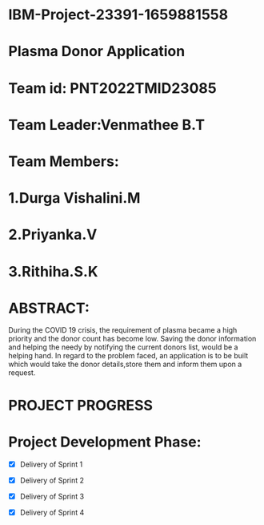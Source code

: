 # IBM-Project-23391-1659881558
# Plasma Donor Application
# Team id: PNT2022TMID23085
# Team Leader:Venmathee B.T
# Team Members:
# 1.Durga Vishalini.M
# 2.Priyanka.V
# 3.Rithiha.S.K
# ABSTRACT:
During the COVID 19 crisis, the requirement of plasma became a high priority and the donor count has become low. Saving the donor information and helping the needy by
notifying the current donors list, would be a helping hand. In regard to the problem faced, an application is to be built which would take the donor details,store
them and inform them upon a request.

# PROJECT PROGRESS
# Project Development Phase:
- [X] Delivery of Sprint 1
- [X] Delivery of Sprint 2
- [X] Delivery of Sprint 3
- [X] Delivery of Sprint 4

 
